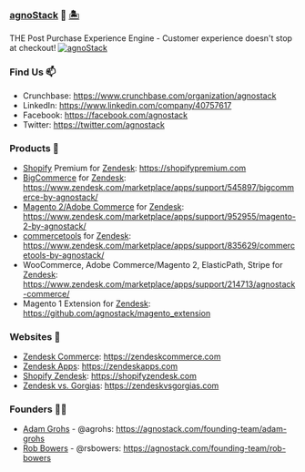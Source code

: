 ### [agnoStack](https://agnostack.com) 👋 [🏝](http://maps.google.com/maps/place?cid=13396270753657624207)
THE Post Purchase Experience Engine - Customer experience doesn't stop at checkout!
[![agnoStack](https://user-images.githubusercontent.com/160647/205491010-d3e80ef7-65f3-4a28-93a4-93322193136d.svg "agnoStack")](https://agnostack.com)


### Find Us 📫
- Crunchbase: https://www.crunchbase.com/organization/agnostack
- LinkedIn: https://www.linkedin.com/company/40757617
- Facebook: https://facebook.com/agnostack
- Twitter: https://twitter.com/agnostack

### Products 🚀
- [Shopify](https://shopify.com) Premium for [Zendesk](https://zendesk.com): https://shopifypremium.com
- [BigCommerce](https://www.bigcommerce.com/apps/zendesk-connector-by-agnostack/) for [Zendesk](https://zendesk.com): https://www.zendesk.com/marketplace/apps/support/545897/bigcommerce-by-agnostack/
- [Magento 2/Adobe Commerce](https://business.adobe.com/products/magento/magento-commerce.html) for [Zendesk](https://zendesk.com): https://www.zendesk.com/marketplace/apps/support/952955/magento-2-by-agnostack/
- [commercetools](https://commercetools.com) for [Zendesk](https://zendesk.com): https://www.zendesk.com/marketplace/apps/support/835629/commercetools-by-agnostack/
- WooCommerce, Adobe Commerce/Magento 2, ElasticPath, Stripe for [Zendesk](https://zendesk.com): https://www.zendesk.com/marketplace/apps/support/214713/agnostack-commerce/
- Magento 1 Extension for [Zendesk](https://zendesk.com): https://github.com/agnostack/magento_extension

### Websites 🚀
- [Zendesk Commerce](https://stackablesupport.com/zendesk-commerce): https://zendeskcommerce.com
- [Zendesk Apps](https://stackableapps.com/zendesk): https://zendeskapps.com
- [Shopify Zendesk](https://shopifyzendesk.com): https://shopifyzendesk.com
- [Zendesk vs. Gorgias](https://zendeskvsgorgias.com): https://zendeskvsgorgias.com

### Founders 🙋‍♂️
- [Adam Grohs](https://github.com/agrohs) - @agrohs: https://agnostack.com/founding-team/adam-grohs
- [Rob Bowers](https://github.com/rsbowers) - @rsbowers: https://agnostack.com/founding-team/rob-bowers
